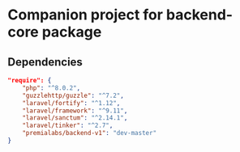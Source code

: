 # Companion project for backend-core package

## Dependencies

```json
"require": {
    "php": "^8.0.2",
    "guzzlehttp/guzzle": "^7.2",
    "laravel/fortify": "^1.12",
    "laravel/framework": "^9.11",
    "laravel/sanctum": "^2.14.1",
    "laravel/tinker": "^2.7",
    "premialabs/backend-v1": "dev-master"
}
```